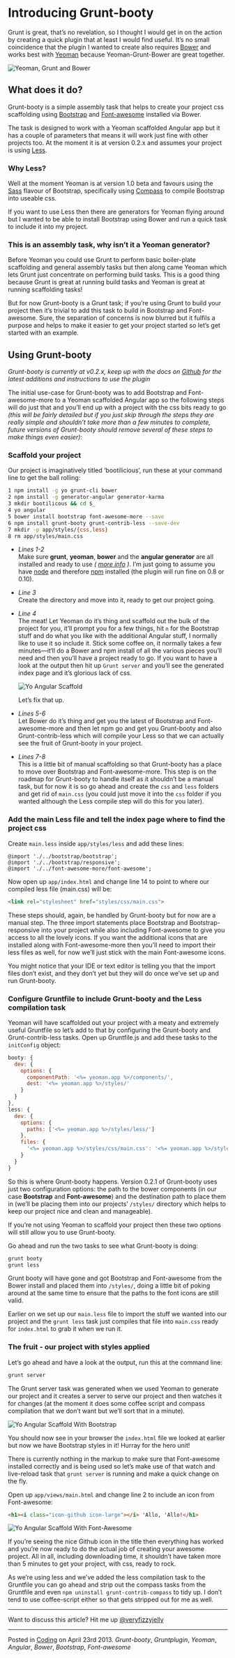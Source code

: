 # Introducing Grunt-booty

Grunt is great, that’s no revelation, so I thought I would get in on the action by creating a quick plugin that at least I would find useful.  It’s no small coincidence that the plugin I wanted to create also requires [Bower](http://bower.io/) and works best with [Yeoman](http://yeoman.io) because Yeoman-Grunt-Bower are great together.

![Yeoman, Grunt and Bower](img/yo-toolset.png "Yeoman, Grunt and Bower plus Bootstrap, Angular and Font-Awesome")

## What does it do?

Grunt-booty is a simple assembly task that helps to create your project css scaffolding using [Bootstrap](http://twitter.github.io/bootstrap/index.html) and [Font-awesome](http://fortawesome.github.io/Font-Awesome/) installed via Bower.

The task is designed to work with a Yeoman scaffolded Angular app but it has a couple of parameters that means it will work just fine with other projects too.  At the moment it is at version 0.2.x and assumes your project is using [Less](http://lesscss.org/).

### Why Less?

Well at the moment Yeoman is at version 1.0 beta and favours using the [Sass](http://sass-lang.com/) flavour of Bootstrap, specifically using [Compass](http://compass-style.org/) to compile Bootstrap into useable css.

If you want to use Less then there are generators for Yeoman flying around but I wanted to be able to install Bootstrap using Bower and run a quick task to include it into my project.

### This is an assembly task, why isn’t it a Yeoman generator?

Before Yeoman you could use Grunt to perform basic boiler-plate scaffolding and general assembly tasks but then along came Yeoman which lets Grunt just concentrate on performing build tasks.  This is a good thing because Grunt is great at running build tasks and Yeoman is great at running scaffolding tasks!

But for now Grunt-booty is a Grunt task; if you’re using Grunt to build your project then it’s trivial to add this task to build in Bootstrap and Font-awesome.  Sure, the separation of concerns is now blurred but it fulfils a purpose and helps to make it easier to get your project started so let’s get started with an example.

## Using Grunt-booty

_Grunt-booty is currently at v0.2.x, keep up with the docs on [Github](https://github.com/mattstyles/grunt-booty) for the latest additions and instructions to use the plugin_ 

The initial use-case for Grunt-booty was to add Bootstrap and Font-awesome-more to a Yeoman scaffolded Angular app so the following steps will do just that and you’ll end up with a project with the css bits ready to go _(this will be fairly detailed but if you just skip through the steps they are really simple and shouldn’t take more than a few minutes to complete, future versions of Grunt-booty should remove several of these steps to make things even easier)_:

### Scaffold your project

Our project is imaginatively titled ‘bootilicious‘, run these at your command line to get the ball rolling:

```bash
1 npm install -g yo grunt-cli bower
2 npm install -g generator-angular generator-karma
3 mkdir bootilicous && cd $_
4 yo angular
5 bower install bootstrap font-awesome-more --save
6 npm install grunt-booty grunt-contrib-less --save-dev
7 mkdir -p app/styles/{css,less}
8 rm app/styles/main.css
```

* _Lines 1-2_</br>
  Make sure __grunt__, __yeoman__, __bower__ and the __angular generator__ are all installed and ready to use _( [more info](http://yeoman.io) )_.  I’m just going to assume you have [node](http://nodejs.org/) and therefore [npm](https://npmjs.org/) installed (the plugin will run fine on 0.8 or 0.10).

* _Line 3_</br>
  Create the directory and move into it, ready to get our project going.

* _Line 4_</br>
  The meat!  Let Yeoman do it’s thing and scaffold out the bulk of the project for you, it’ll prompt you for a few things, hit `n` for the Bootstrap stuff and do what you like with the additional Angular stuff, I normally like to use it so include it.  Stick some coffee on, it normally takes a few minutes—it‘ll do a Bower and npm install of all the various pieces you’ll need and then you’ll have a project ready to go.  If you want to have a look at the output then hit up `Grunt server` and you’ll see the generated index page and it’s glorious lack of css.  


  ![Yo Angular Scaffold](img/angular-yo-scaffold.png "Yo Angular Scaffold")

  Let’s fix that up.

* _Lines 5-6_</br>
  Let Bower do it’s thing and get you the latest of Bootstrap and Font-awesome-more and then let npm go and get you Grunt-booty and also Grunt-contrib-less which will compile your Less so that we can actually see the fruit of Grunt-booty in your project.

* _Lines 7-8_</br>
  This is a little bit of manual scaffolding so that Grunt-booty has a place to move over Bootstrap and Font-awesome-more.  This step is on the roadmap for Grunt-booty to handle itself as it shouldn’t be a manual task, but for now it is so go ahead and create the `css` and `less` folders and get rid of `main.css` (you could just move it into the `css` folder if you wanted although the Less compile step will do this for you later).

### Add the main Less file and tell the index page where to find the project css

Create `main.less` inside `app/styles/less` and add these lines:

```less
@import './../bootstrap/bootstrap';
@import './../bootstrap/responsive';
@import './../font-awesome-more/font-awesome';
```

Now open up `app/index.html` and change line 14 to point to where our compiled less file (main.css) will be:

```html
<link rel="stylesheet" href="styles/css/main.css">
```

These steps should, again, be handled by Grunt-booty but for now are a manual step.  The three import statements place Bootstrap and Bootstrap-responsive into your project while also including Font-awesome to give you access to all the lovely icons.  If you want the additional icons that are installed along with Font-awesome-more then you’ll need to import their less files as well, for now we’ll just stick with the main Font-awesome icons.

You might notice that your IDE or text editor is telling you that the import files don’t exist, and they don’t yet but they will do once we’ve set up and run Grunt-booty.

### Configure Gruntfile to include Grunt-booty and the Less compilation task

Yeoman will have scaffolded out your project with a meaty and extremely useful Gruntfile so let’s add to that by configuring the Grunt-booty and Grunt-contrib-less tasks.  Open up Gruntfile.js and add these tasks to the `initConfig` object:

```js
booty: {
  dev: {
    options: {
      componentPath: '<%= yeoman.app %>/components/',
      dest: '<%= yeoman.app %>/styles/'
    }
  }
},
less: {
  dev: {
    options: {
      paths: ['<%= yeoman.app %>/styles/less/']
    },
    files: {
      '<%= yeoman.app %>/styles/css/main.css': '<%= yeoman.app %>/styles/less/main.less'
    }
  }
}
```

So this is where Grunt-booty happens.  Version 0.2.1 of Grunt-booty uses just two configuration options: the path to the bower components (in our case __Bootstrap__ and __Font-awesome__) and the destination path to place them in (we’ll be placing them into our projects’ `/styles/` directory which helps to keep our project nice and clean and manageable).

If you’re not using Yeoman to scaffold your project then these two options will still allow you to use Grunt-booty.

Go ahead and run the two tasks to see what Grunt-booty is doing:

```bash
grunt booty
grunt less
```

Grunt booty will have gone and got Bootstrap and Font-awesome from the Bower install and placed them into `/styles/`, doing a little bit of poking around at the same time to ensure that the paths to the font icons are still valid.

Earlier on we set up our `main.less` file to import the stuff we wanted into our project and the `grunt less` task just compiles that file into `main.css` ready for `index.html` to grab it when we run it.  

### The fruit - our project with styles applied

Let’s go ahead and have a look at the output, run this at the command line:

```bash
grunt server
```

The Grunt server task was generated when we used Yeoman to generate our project and it creates a server to serve our project and then watches it for changes (at the moment it does some coffee script and compass compilation that we don’t want but we’ll sort that in a minute).


![Yo Angular Scaffold With Bootstrap](img/angular-yo-scaffold-bootstrap.png "Yo Angular Scaffold With Bootstrap")

You should now see in your browser the `index.html` file we looked at earlier but now we have Bootstrap styles in it!  Hurray for the hero unit!

There is currently nothing in the markup to make sure that Font-awesome installed correctly and is being used so let’s make use of that watch and live-reload task that `grunt server` is running and make a quick change on the fly.

Open up `app/views/main.html` and change line 2 to include an icon from Font-awesome:

```html
<h1><i class="icon-github icon-large"></i> 'Allo, 'Allo!</h1>
```


![Yo Angular Scaffold With Font-Awesome](img/angular-yo-scaffold-font-awesome.png "Yo Angular Scaffold With Font-Awesome")

If you’re seeing the nice Github icon in the title then everything has worked and you’re now ready to do the actual job of creating your awesome project.  All in all, including downloading time, it shouldn’t have taken more than 5 minutes to get your project, with css, ready to rock.

As we’re using less and we’ve added the less compilation task to the Gruntfile you can go ahead and strip out the compass tasks from the Gruntfile and even `npm uninstall grunt-contrib-compass` to tidy up.  I don’t tend to use coffee-script either so that gets stripped out for me as well.

---

Want to discuss this article?  Hit me up [@veryfizzyjelly](https://twitter.com/veryfizzyjelly)

---

Posted in [Coding](../"coding") on April 23rd 2013.  _Grunt-booty_, _Gruntplugin_, _Yeoman_, _Angular_, _Bower_, _Bootstrap_, _Font-awesome_
